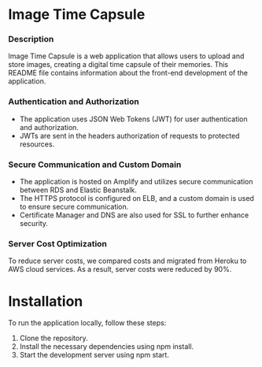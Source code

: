 # Image Time Capsule

### Description 

Image Time Capsule is a web application that allows users to upload and store images, creating a digital time capsule of their memories. This README file contains information about the front-end development of the application.

### Authentication and Authorization
- The application uses JSON Web Tokens (JWT) for user authentication and authorization. 
- JWTs are sent in the headers authorization of requests to protected resources.

### Secure Communication and Custom Domain
- The application is hosted on Amplify and utilizes secure communication between RDS and Elastic Beanstalk. 
- The HTTPS protocol is configured on ELB, and a custom domain is used to ensure secure communication. 
- Certificate Manager and DNS are also used for SSL to further enhance security.


### Server Cost Optimization
To reduce server costs, we compared costs and migrated from Heroku to AWS cloud services. As a result, server costs were reduced by 90%.

# Installation
To run the application locally, follow these steps:

1. Clone the repository.
2. Install the necessary dependencies using npm install.
3. Start the development server using npm start.
